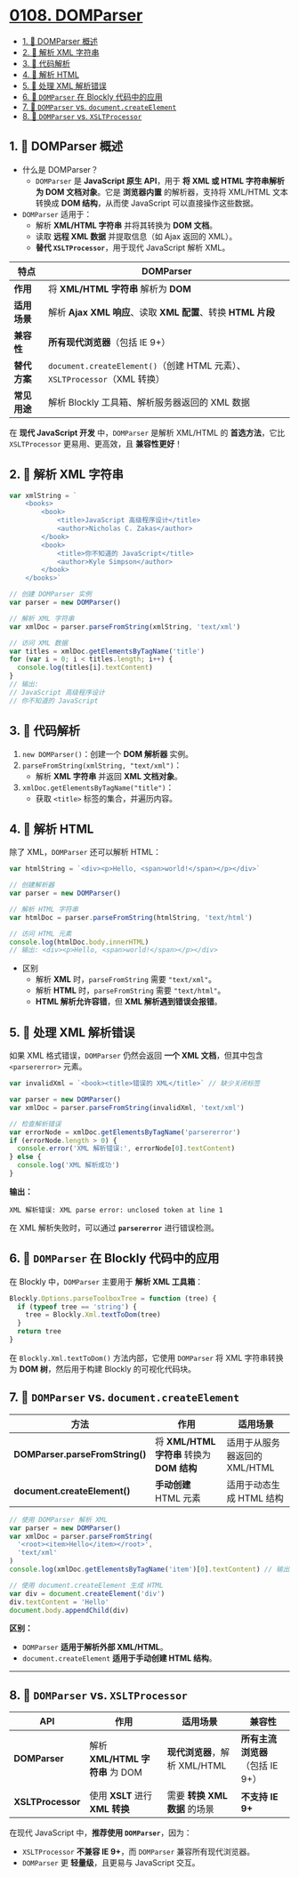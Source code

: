 # [0108. DOMParser](https://github.com/Tdahuyou/TNotes.javascript/tree/main/notes/0108.%20DOMParser)

<!-- region:toc -->

- [1. 📒 DOMParser 概述](#1--domparser-概述)
- [2. 📒 解析 XML 字符串](#2--解析-xml-字符串)
- [3. 📒 代码解析](#3--代码解析)
- [4. 📒 解析 HTML](#4--解析-html)
- [5. 📒 处理 XML 解析错误](#5--处理-xml-解析错误)
- [6. 📒 `DOMParser` 在 Blockly 代码中的应用](#6--domparser-在-blockly-代码中的应用)
- [7. 📒 `DOMParser` vs. `document.createElement`](#7--domparser-vs-documentcreateelement)
- [8. 📒 `DOMParser` vs. `XSLTProcessor`](#8--domparser-vs-xsltprocessor)

<!-- endregion:toc -->

## 1. 📒 DOMParser 概述

- 什么是 DOMParser？
  - `DOMParser` 是 **JavaScript 原生 API**，用于 **将 XML 或 HTML 字符串解析为 DOM 文档对象**。它是 **浏览器内置** 的解析器，支持将 XML/HTML 文本转换成 **DOM 结构**，从而使 JavaScript 可以直接操作这些数据。
- `DOMParser` 适用于：
  - 解析 **XML/HTML 字符串** 并将其转换为 **DOM 文档**。
  - 读取 **远程 XML 数据** 并提取信息（如 Ajax 返回的 XML）。
  - **替代 `XSLTProcessor`**，用于现代 JavaScript 解析 XML。

| **特点**     | **DOMParser**                                                             |
| ------------ | ------------------------------------------------------------------------- |
| **作用**     | 将 **XML/HTML 字符串** 解析为 **DOM**                                     |
| **适用场景** | 解析 **Ajax XML 响应**、读取 **XML 配置**、转换 **HTML 片段**             |
| **兼容性**   | **所有现代浏览器**（包括 IE 9+）                                          |
| **替代方案** | `document.createElement()`（创建 HTML 元素）、`XSLTProcessor`（XML 转换） |
| **常见用途** | 解析 Blockly 工具箱、解析服务器返回的 XML 数据                            |

在 **现代 JavaScript 开发** 中，`DOMParser` 是解析 XML/HTML 的 **首选方法**，它比 `XSLTProcessor` 更易用、更高效，且 **兼容性更好**！

## 2. 📒 解析 XML 字符串

```javascript
var xmlString = `
    <books>
        <book>
            <title>JavaScript 高级程序设计</title>
            <author>Nicholas C. Zakas</author>
        </book>
        <book>
            <title>你不知道的 JavaScript</title>
            <author>Kyle Simpson</author>
        </book>
    </books>`

// 创建 DOMParser 实例
var parser = new DOMParser()

// 解析 XML 字符串
var xmlDoc = parser.parseFromString(xmlString, 'text/xml')

// 访问 XML 数据
var titles = xmlDoc.getElementsByTagName('title')
for (var i = 0; i < titles.length; i++) {
  console.log(titles[i].textContent)
}
// 输出:
// JavaScript 高级程序设计
// 你不知道的 JavaScript
```

## 3. 📒 代码解析

1. `new DOMParser()`：创建一个 **DOM 解析器** 实例。
2. `parseFromString(xmlString, "text/xml")`：
   - 解析 **XML 字符串** 并返回 **XML 文档对象**。
3. `xmlDoc.getElementsByTagName("title")`：
   - 获取 `<title>` 标签的集合，并遍历内容。

## 4. 📒 解析 HTML

除了 XML，`DOMParser` 还可以解析 HTML：

```javascript
var htmlString = `<div><p>Hello, <span>world!</span></p></div>`

// 创建解析器
var parser = new DOMParser()

// 解析 HTML 字符串
var htmlDoc = parser.parseFromString(htmlString, 'text/html')

// 访问 HTML 元素
console.log(htmlDoc.body.innerHTML)
// 输出: <div><p>Hello, <span>world!</span></p></div>
```

- 区别
  - 解析 **XML** 时，`parseFromString` 需要 `"text/xml"`。
  - 解析 **HTML** 时，`parseFromString` 需要 `"text/html"`。
  - **HTML 解析允许容错**，但 **XML 解析遇到错误会报错**。

## 5. 📒 处理 XML 解析错误

如果 XML 格式错误，`DOMParser` 仍然会返回 **一个 XML 文档**，但其中包含 `<parsererror>` 元素。

```javascript
var invalidXml = `<book><title>错误的 XML</title>` // 缺少关闭标签

var parser = new DOMParser()
var xmlDoc = parser.parseFromString(invalidXml, 'text/xml')

// 检查解析错误
var errorNode = xmlDoc.getElementsByTagName('parsererror')
if (errorNode.length > 0) {
  console.error('XML 解析错误:', errorNode[0].textContent)
} else {
  console.log('XML 解析成功')
}
```

**输出：**

```
XML 解析错误: XML parse error: unclosed token at line 1
```

在 XML 解析失败时，可以通过 **`parsererror`** 进行错误检测。

## 6. 📒 `DOMParser` 在 Blockly 代码中的应用

在 Blockly 中，`DOMParser` 主要用于 **解析 XML 工具箱**：

```javascript
Blockly.Options.parseToolboxTree = function (tree) {
  if (typeof tree == 'string') {
    tree = Blockly.Xml.textToDom(tree)
  }
  return tree
}
```

在 `Blockly.Xml.textToDom()` 方法内部，它使用 `DOMParser` 将 XML 字符串转换为 **DOM 树**，然后用于构建 Blockly 的可视化代码块。

## 7. 📒 `DOMParser` vs. `document.createElement`

| 方法                            | 作用                                       | 适用场景                      |
| ------------------------------- | ------------------------------------------ | ----------------------------- |
| **DOMParser.parseFromString()** | 将 **XML/HTML 字符串** 转换为 **DOM 结构** | 适用于从服务器返回的 XML/HTML |
| **document.createElement()**    | **手动创建** HTML 元素                     | 适用于动态生成 HTML 结构      |

```javascript
// 使用 DOMParser 解析 XML
var parser = new DOMParser()
var xmlDoc = parser.parseFromString(
  '<root><item>Hello</item></root>',
  'text/xml'
)
console.log(xmlDoc.getElementsByTagName('item')[0].textContent) // 输出: Hello

// 使用 document.createElement 生成 HTML
var div = document.createElement('div')
div.textContent = 'Hello'
document.body.appendChild(div)
```

**区别：**

- `DOMParser` **适用于解析外部 XML/HTML**。
- `document.createElement` **适用于手动创建 HTML 结构**。

---

## 8. 📒 `DOMParser` vs. `XSLTProcessor`

| API               | 作用                            | 适用场景                      | 兼容性                           |
| ----------------- | ------------------------------- | ----------------------------- | -------------------------------- |
| **DOMParser**     | 解析 **XML/HTML 字符串** 为 DOM | **现代浏览器**，解析 XML/HTML | **所有主流浏览器**（包括 IE 9+） |
| **XSLTProcessor** | 使用 **XSLT** 进行 **XML 转换** | 需要 **转换 XML 数据** 的场景 | **不支持 IE 9+**                 |

在现代 JavaScript 中，**推荐使用 `DOMParser`**，因为：

- `XSLTProcessor` **不兼容 IE 9+**，而 `DOMParser` 兼容所有现代浏览器。
- `DOMParser` 更 **轻量级**，且更易与 JavaScript 交互。
